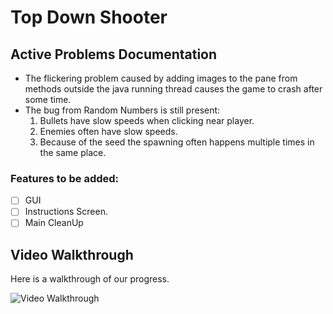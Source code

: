 # Top Down Shooter

## Active Problems Documentation

* The flickering  problem caused by adding images to the pane from methods outside the java running thread causes the game to crash after some time.
* The bug from Random Numbers is still present: 
    1. Bullets have slow speeds when  clicking  near player.
    2. Enemies often have  slow speeds.
    3. Because of the seed the spawning often happens multiple times in the same place.


### Features to be added:

- [ ] GUI
- [ ] Instructions Screen.
- [ ] Main CleanUp

## Video Walkthrough

Here is a walkthrough of our progress.

<img src='http://g.recordit.co/l2xx345jsi.gif' title='Video Walkthrough' width='' alt='Video Walkthrough' />


